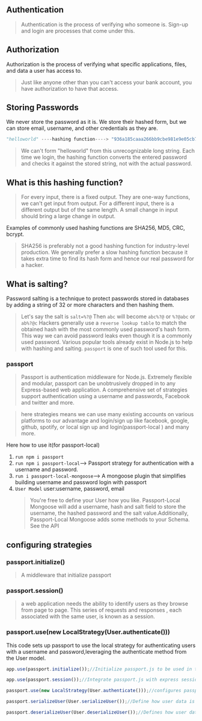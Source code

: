 ## Authentication

> Authentication is the process of verifying who someone is.
> Sign-up and login are processes that come under this.

## Authorization

Authorization is the process of verifying what specific applications, files, and data a user has access to.

> Just like anyone other than you can't access your bank account, you have authorization to have that access.

## Storing Passwords

We never store the password as it is. We store their hashed form, but we can store email, username, and other credentials as they are.

```python
"helloworld" ----hashing function----> "936a185caaa266bb9cbe981e9e05cb78cd732b0b3280eb944412bb6f8f8f07af"
```

> We can't form "helloworld" from this unrecognizable long string.
> Each time we login, the hashing function converts the entered password and checks it against the stored string, not with the actual password.

## What is this hashing function?

> For every input, there is a fixed output.
> They are one-way functions, we can't get input from output.
> For a different input, there is a different output but of the same length.
> A small change in input should bring a large change in output.

Examples of commonly used hashing functions are SHA256, MD5, CRC, bcrypt.

> SHA256 is preferably not a good hashing function for industry-level production.
> We generally prefer a slow hashing function because it takes extra time to find its hash form and hence our real password for a hacker.

## What is salting?

Password salting is a technique to protect passwords stored in databases by adding a string of 32 or more characters and then hashing them.

> Let's say the salt is `salt=%?@`
> Then `abc` will become `abc%?@` or `%?@abc` or `ab%?@c`
> Hackers generally use a `reverse lookup table` to match the obtained hash with the most commonly used password's hash form.
> This way we can avoid password leaks even though it is a commonly used password.
> Various popular tools already exist in Node.js to help with hashing and salting.
> `passport` is one of such tool used for this.

### passport

> Passport is authentication middleware for Node.js. Extremely flexible and modular, passport can be unobtrusively dropped in to any Express-based web application. A comprehensive set of strategies support authentication using a username and passwords, Facebook and twitter and more.

> here strategies means we can use many existing accounts on various platforms to our advantage and login/sign up like facebook, google, github, spotify, or local sign up and login(passport-local ) and many more.

Here how to use it(for passport-local)

1. `run npm i passport`
2. `run npm i passport-local`--> Passport strategy for authentication with a username and password.
3. `run i passport-local-mongoose`--> A mongoose plugin that simplifies building username and password login with passport
4. `User Model`
   user:username, password, email
   > You're free to define your User how you like. Passport-Local Mongoose will add a username, hash and salt field to store the username, the hashed password and the salt value.Additionally, Passport-Local Mongoose adds some methods to your Schema. See the API

## configuring strategies

### passport.initialize()

> A middleware that initialize passport

### passport.session()

> a web application needs the ability to identify users as they browse from page to page. This series of requests and responses , each associated with the same user, is known as a session.

### passport.use(new LocalStrategy(User.authenticate()))

This code sets up passport to use the local strategy for authenticating users with a username and password,leveraging the authenticate method from the User model.

```javascript
app.use(passport.initialize());//Initialize passport.js to be used in the express application. 

app.use(passport.session());//Integrate passport.js with express session, allowing persistent login session.

passport.use(new LocalStrategy(User.authenticate()));//configures passport.js to use the local strategies for authentication , using the authenticate method provided by the User model.

passport.serializeUser(User.serializeUser());//Define how user data is serialized to the session, using the serializeUser method from the User model.

passport.deserializeUser(User.deserializeUser());//Defines how user data is deserialize from the session, using deserializeUser method from the User model.
```